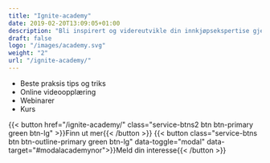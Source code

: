 ```yaml
---
title: "Ignite-academy"
date: 2019-02-20T13:09:05+01:00
description: "Bli inspirert og videreutvikle din innkjøpsekspertise gjennom våre videoer og tilpassede kurs"
draft: false
logo: "/images/academy.svg"
weight: "2"
url: "/ignite-academy/"
---
```


+ <i class="fas fa-award" style="color: #31B096"></i>Beste praksis tips og triks
+ <i class="fas fa-play-circle" style="color: #31B096"></i></span>Online videoopplæring
+ <i class="fas fa-indent" style="color: #31B096"></i></span>Webinarer
+ <i class="fas fa-chalkboard-teacher" style="color: #31B096"></i></span>Kurs 

{{< button href="/ignite-academy/" class="service-btns2 btn btn-primary green btn-lg" >}}Finn ut mer{{< /button >}}
{{< button class="service-btns btn btn-outline-primary green btn-lg" data-toggle="modal" data-target="#modalacademynor">}}Meld din interesse{{< /button >}}

